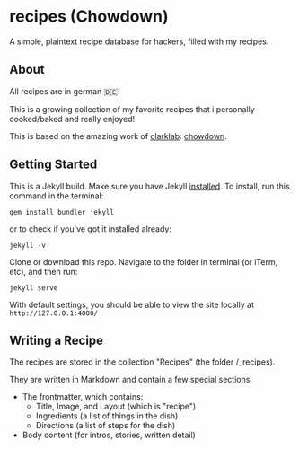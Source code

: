 recipes (Chowdown)
===

A simple, plaintext recipe database for hackers, filled with my recipes.

## About
All recipes are in german 🇩🇪!

This is a growing collection of my favorite recipes that i personally cooked/baked and really enjoyed!

This is based on the amazing work of [clarklab](https://github.com/clarklab): [chowdown](https://github.com/clarklab/chowdown).


## Getting Started
This is a Jekyll build. Make sure you have Jekyll [installed](https://jekyllrb.com/). To install, run this command in the terminal:

```gem install bundler jekyll```

or to check if you've got it installed already:

```jekyll -v```

Clone or download this repo. Navigate to the folder in terminal (or iTerm, etc), and then run:

```jekyll serve```

With default settings, you should be able to view the site locally at `http://127.0.0.1:4000/`


## Writing a Recipe
The recipes are stored in the collection "Recipes" (the folder /_recipes).

They are written in Markdown and contain a few special sections:

- The frontmatter, which contains:
    - Title, Image, and Layout (which is "recipe")
    - Ingredients (a list of things in the dish)
    - Directions (a list of steps for the dish)
- Body content (for intros, stories, written detail)
